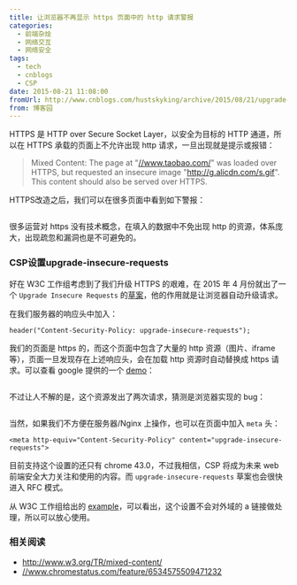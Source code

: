 ```yaml
---
title: 让浏览器不再显示 https 页面中的 http 请求警报
categories:
  - 前端杂烩
  - 网络交互
  - 网络安全
tags:
  - tech
  - cnblogs
  - CSP
date: 2015-08-21 11:08:00
fromUrl: http://www.cnblogs.com/hustskyking/archive/2015/08/21/upgrade-insecure-requests.html
from: 博客园
---
```



<p>HTTPS 是 HTTP over Secure Socket Layer，以安全为目标的 HTTP 通道，所以在 HTTPS 承载的页面上不允许出现 http 请求，一旦出现就是提示或报错：</p>
<blockquote>
<p>Mixed Content: The page at "<a href="//www.taobao.com/">//www.taobao.com/</a>" was loaded over HTTPS, but requested an insecure image "<a href="http://g.alicdn.com/s.gif">http://g.alicdn.com/s.gif</a>". This content should also be served over HTTPS.</p>
</blockquote>
<p>HTTPS改造之后，我们可以在很多页面中看到如下警报：</p>
<p><img src="//img.alicdn.com/tfs/TB1oyqGa_tYBeNjy1XdXXXXyVXa-300-300.png" data-original="/blogimgs/2015/08/21/211107536449320.png" data-source="http://images0.cnblogs.com/blog2015/387325/201508/211107536449320.png" alt=""></p>
<p>很多运营对 https 没有技术概念，在填入的数据中不免出现 http 的资源，体系庞大，出现疏忽和漏洞也是不可避免的。</p>
<h3 id="cspupgrade-insecure-requests"><a class="headeranchor-link" name="user-content-cspupgrade-insecure-requests" href="#cspupgrade-insecure-requests"></a>CSP设置upgrade-insecure-requests</h3>
<p>好在 W3C 工作组考虑到了我们升级 HTTPS 的艰难，在 2015 年 4 月份就出了一个 <code>Upgrade Insecure Requests</code> 的<a href="http://www.w3.org/TR/mixed-content/">草案</a>，他的作用就是让浏览器自动升级请求。</p>
<p>在我们服务器的响应头中加入：</p>

```
header("Content-Security-Policy: upgrade-insecure-requests");

```

<p>我们的页面是 https 的，而这个页面中包含了大量的 http 资源（图片、iframe等），页面一旦发现存在上述响应头，会在加载 http 资源时自动替换成 https 请求。可以查看 google 提供的一个 <a href="//googlechrome.github.io/samples/csp-upgrade-insecure-requests/index.html">demo</a>：</p>
<p><img src="//img.alicdn.com/tfs/TB1oyqGa_tYBeNjy1XdXXXXyVXa-300-300.png" data-original="/blogimgs/2015/08/21/211108018005511.png" data-source="http://images0.cnblogs.com/blog2015/387325/201508/211108018005511.png" alt=""></p>
<p>不过让人不解的是，这个资源发出了两次请求，猜测是浏览器实现的 bug：</p>
<p><img src="//img.alicdn.com/tfs/TB1oyqGa_tYBeNjy1XdXXXXyVXa-300-300.png" data-original="/blogimgs/2015/08/21/211108089252988.png" data-source="http://images0.cnblogs.com/blog2015/387325/201508/211108089252988.png" alt=""></p>
<p>当然，如果我们不方便在服务器/Nginx 上操作，也可以在页面中加入 <code>meta</code> 头：</p>

```
<meta http-equiv="Content-Security-Policy" content="upgrade-insecure-requests">

```

<p>目前支持这个设置的还只有 chrome 43.0，不过我相信，CSP 将成为未来 web 前端安全大力关注和使用的内容。而 <code>upgrade-insecure-requests</code> 草案也会很快进入 RFC 模式。</p>
<p>从 W3C 工作组给出的 <a href="http://www.w3.org/TR/upgrade-insecure-requests/#examples">example</a>，可以看出，这个设置不会对外域的 a 链接做处理，所以可以放心使用。</p>
<h3 id="_1"><a class="headeranchor-link" name="user-content-_1" href="#_1"></a>相关阅读</h3>
<ul>
<li><a href="http://www.w3.org/TR/mixed-content/">http://www.w3.org/TR/mixed-content/</a></li>
<li><a href="//www.chromestatus.com/feature/6534575509471232">//www.chromestatus.com/feature/6534575509471232</a></li>
</ul>

